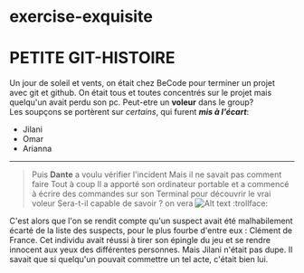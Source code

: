 # exercise-exquisite

# PETITE GIT-HISTOIRE

Un jour de soleil et vents, on était chez BeCode pour terminer un projet avec git et github.
On était tous et toutes concentrés sur le projet mais quelqu'un avait perdu son pc.
Peut-etre un **voleur** dans le group?  
Les soupçons se portèrent sur _certains_, qui furent **_mis à l'écart_**:

- Jilani
- Omar
- Arianna

---

> Puis **Dante** a voulu vérifier l'incident Mais il ne savait pas comment faire Tout à coup Il a apporté son ordinateur portable et a commencé à écrire des commandes sur son Terminal pour découvrir le vrai voleur
> Sera-t-il capable de savoir ? on vera
> ![Alt text](https://media.giphy.com/media/lSbggFRIPI77RYG2gw/giphy.gif)
> :trollface:

C'est alors que l'on se rendit compte qu'un suspect avait été malhabilement écarté de la liste des suspects, pour le plus fourbe d'entre eux : Clément de France. Cet individu avait réussi à tirer son épingle du jeu et se rendre innocent aux yeux des différentes personnes. Mais Jilani n'était pas dupe. Il savait que si quelqu'un pouvait commettre un tel acte, c'était bien lui.
